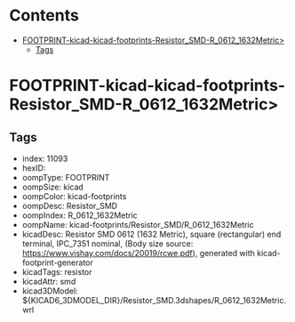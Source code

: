 



Contents
========

* [FOOTPRINT-kicad-kicad-footprints-Resistor_SMD-R_0612_1632Metric>](#footprint-kicad-kicad-footprints-resistor_smd-r_0612_1632metric)
	* [Tags](#tags)

# FOOTPRINT-kicad-kicad-footprints-Resistor_SMD-R_0612_1632Metric>

## Tags

- index: 11093
- hexID: 
- oompType: FOOTPRINT
- oompSize: kicad
- oompColor: kicad-footprints
- oompDesc: Resistor_SMD
- oompIndex: R_0612_1632Metric
- oompName: kicad-footprints/Resistor_SMD/R_0612_1632Metric
- kicadDesc: Resistor SMD 0612 (1632 Metric), square (rectangular) end terminal, IPC_7351 nominal, (Body size source: https://www.vishay.com/docs/20019/rcwe.pdf), generated with kicad-footprint-generator
- kicadTags: resistor
- kicadAttr: smd
- kicad3DModel: ${KICAD6_3DMODEL_DIR}/Resistor_SMD.3dshapes/R_0612_1632Metric.wrl
